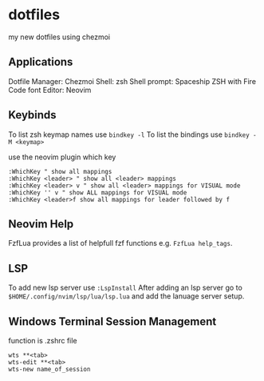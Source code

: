 # dotfiles
my new dotfiles using chezmoi

## Applications
Dotfile Manager: Chezmoi
Shell: zsh
Shell prompt: Spaceship ZSH with Fire Code font
Editor: Neovim

## Keybinds
To list zsh keymap names use `bindkey -l`
To list the bindings use `bindkey -M <keymap>`

use the neovim plugin which key
```
:WhichKey " show all mappings
:WhichKey <leader> " show all <leader> mappings
:WhichKey <leader> v " show all <leader> mappings for VISUAL mode
:WhichKey '' v " show ALL mappings for VISUAL mode
:WhichKey <leader>f show all mappings for leader followed by f
```

## Neovim Help

FzfLua <tab> provides a list of helpfull fzf functions e.g. `FzfLua help_tags`.

## LSP
To add new lsp server use `:LspInstall`
After adding an lsp server go to `$HOME/.config/nvim/lsp/lua/lsp.lua` and add the lanuage server setup.


## Windows Terminal Session Management
function is .zshrc file

```
wts **<tab>
wts-edit **<tab>
wts-new name_of_session
```
